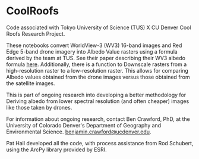 # CoolRoofs
Code associated with Tokyo University of Science (TUS) X CU Denver Cool Roofs Research Project. 

These notebooks convert WorldView-3 (WV3) 16-band images and Red Edge 5-band drone imagery into Albedo Value rasters using a formula derived by the team at TUS. See their paper describing their WV3 albedo formula [here](https://www.jstage.jst.go.jp/article/jscejhe/78/2/78_I_733/_article/-char/ja/). Additionally, there is a function to Downscale rasters from a high-resolution raster to a low-resolution raster. This allows for comparing Albedo values obtained from the drone images versus those obtained from the satellite images. 

This is part of ongoing research into developing a better methodology for Deriving albedo from lower spectral resolution (and often cheaper) images like those taken by drones.

For information about ongoing research, contact Ben Crawford, PhD, at the University of Colorado Denver's Department of Geography and Environmental Science. benjamin.crawford@ucdenver.edu.

Pat Hall developed all the code, with process assistance from Rod Schubert, using the ArcPy library provided by ESRI.
